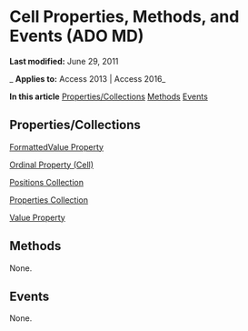 
# Cell Properties, Methods, and Events (ADO MD)

 **Last modified:** June 29, 2011

 _ **Applies to:** Access 2013 | Access 2016_

 **In this article**
[Properties/Collections](#sectionSection1)
[Methods](#sectionSection2)
[Events](#sectionSection3)




## Properties/Collections
<a name="sectionSection1"> </a>

[FormattedValue Property](ea7962f2-b08b-52c9-34e5-c5490c72662f.md)

[Ordinal Property (Cell)](be705823-6c5e-0c8f-f780-87df19423a72.md)

[Positions Collection](a1e6333a-26a5-047a-1311-1a4060c73145.md)

[Properties Collection](4d662790-1252-c930-e6f9-edf6a38636af.md)

[Value Property](b12eca73-30ad-cdb8-2400-82b3682b1761.md)


## Methods
<a name="sectionSection2"> </a>

None.


## Events
<a name="sectionSection3"> </a>

None.

